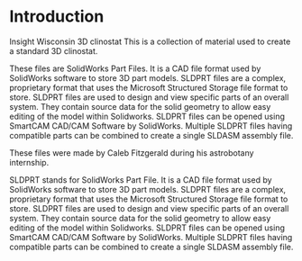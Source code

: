 # Introduction

Insight Wisconsin 3D clinostat This is a collection of material used to create a standard 3D clinostat.

These files are SolidWorks Part Files. It is a CAD file format used by SolidWorks software to store 3D part models. SLDPRT files are a complex, proprietary format that uses the Microsoft Structured Storage file format to store. SLDPRT files are used to design and view specific parts of an overall system. They contain source data for the solid geometry to allow easy editing of the model within Solidworks. SLDPRT files can be opened using SmartCAM CAD/CAM Software by SolidWorks. Multiple SLDPRT files having compatible parts can be combined to create a single SLDASM assembly file.



These files were made by Caleb Fitzgerald during his astrobotany internship.

SLDPRT stands for SolidWorks Part File. It is a CAD file format used by SolidWorks software to store 3D part models. SLDPRT files are a complex, proprietary format that uses the Microsoft Structured Storage file format to store. SLDPRT files are used to design and view specific parts of an overall system. They contain source data for the solid geometry to allow easy editing of the model within Solidworks. SLDPRT files can be opened using SmartCAM CAD/CAM Software by SolidWorks. Multiple SLDPRT files having compatible parts can be combined to create a single SLDASM assembly file.

